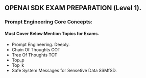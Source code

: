 ## OPENAI SDK EXAM PREPARATION (Level 1).

### Prompt Engineering Core Concepts:

#### Must Cover Below Mention Topics for Exams.

- Prompt Engineering. Deeply.
- Chain Of Thoughts COT
- Tree Of Thoughts TOT
- Top_p
- Top_k
- Safe System Messages for Sensetive Data SSMfSD.

